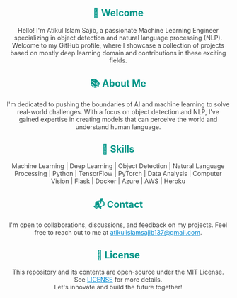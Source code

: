 <h2 align="center"><span style="color:#009688;">👋 Welcome</span></h2>

<p align="center">
  <span style="color:#424242;">Hello! I'm Atikul Islam Sajib, a passionate Machine Learning Engineer specializing in object detection and natural language processing (NLP). Welcome to my GitHub profile, where I showcase a collection of <span style="color:#FF5722;"></span> projects based on mostly deep learning domain and contributions in these exciting fields.</span>
</p>

<h2 align="center"><span style="color:#009688;">📚 About Me</span></h2>

<p align="center">
  <span style="color:#424242;">I'm dedicated to pushing the boundaries of AI and machine learning to solve real-world challenges. With a focus on object detection and NLP, I've gained expertise in creating models that can perceive the world and understand human language.</span>
</p>

<h2 align="center"><span style="color:#009688;">🎯 Skills</span></h2>

<p align="center">
  <span style="color:#424242;">Machine Learning | Deep Learning | Object Detection | Natural Language Processing | Python | TensorFlow | PyTorch | Data Analysis | Computer Vision | Flask | Docker | Azure | AWS | Heroku</span>
</p>

<h2 align="center"><span style="color:#009688;">📬 Contact</span></h2>

<p align="center">
  <span style="color:#424242;">I'm open to collaborations, discussions, and feedback on my projects. Feel free to reach out to me at <a href="mailto:atikulislamsajib137@gmail.com/atikul.sajib@ptb.de" style="color:#0288D1;">atikulislamsajib137@gmail.com</a>.</span>
</p>

<h2 align="center"><span style="color:#009688;">📝 License</span></h2>

<p align="center">
  <span style="color:#424242;">This repository and its contents are open-source under the MIT License. See <a href="LICENSE" style="color:#0288D1;">LICENSE</a> for more details.<br>
  Let's innovate and build the future together!</span>
</p>
